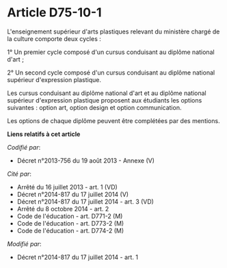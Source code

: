 # Article D75-10-1

L'enseignement supérieur d'arts plastiques relevant du ministère chargé de la culture comporte deux cycles : 

1° Un premier cycle composé d'un cursus conduisant au diplôme national d'art ; 

2° Un second cycle composé d'un cursus conduisant au diplôme national supérieur d'expression plastique. 

Les cursus conduisant au diplôme national d'art et au diplôme national supérieur d'expression plastique proposent aux
étudiants les options suivantes : option art, option design et option communication. 

Les options de chaque diplôme peuvent être complétées par des mentions.

**Liens relatifs à cet article**

_Codifié par_:

  - Décret n°2013-756 du 19 août 2013 -  Annexe (V)

_Cité par_:

  - Arrêté du 16 juillet 2013 - art. 1 (VD)
  - Décret n°2014-817 du 17 juillet 2014 (V)
  - Décret n°2014-817 du 17 juillet 2014 - art. 3 (VD)
  - Arrêté du 8 octobre 2014 - art. 2
  - Code de l'éducation - art. D771-2 (M)
  - Code de l'éducation - art. D773-2 (M)
  - Code de l'éducation - art. D774-2 (M)

_Modifié par_:

  - Décret n°2014-817 du 17 juillet 2014 - art. 1
